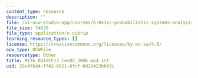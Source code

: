 ```yaml
---
content_type: resource
description: ''
file: /ol-ocw-studio-app/courses/6-041sc-probabilistic-systems-analysis-and-applied-probability-fall-2013/25c476d4f74260218fcf0d26423bb93c_MIT6_041SCF13_lec02_300k.mp4.srt
file_size: 74030
file_type: application/x-subrip
learning_resource_types: []
license: https://creativecommons.org/licenses/by-nc-sa/4.0/
ocw_type: OCWFile
resourcetype: Other
title: MIT6_041SCF13_lec02_300k.mp4.srt
uid: 25c476d4-f742-6021-8fcf-0d26423bb93c
---
```

